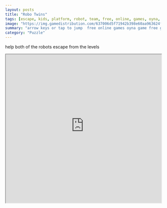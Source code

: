 ```yaml
---
layout: posts
title: "Robo Twins"
tags: [escape, kids, platform, robot, team, free, online, games, oyna, game, free, games, play, play, games]
image: "https://img.gamedistribution.com/637006d5f71942b398e60aa963624fe5.jpg"
summary: "arrow keys or tap to jump  free online games oyna game free games play play games"
category: "Puzzle"
---
```


help both of the robots escape from the levels

<iframe width="100%" height="480px;" src="https://html5.gamedistribution.com/637006d5f71942b398e60aa963624fe5/"></iframe>